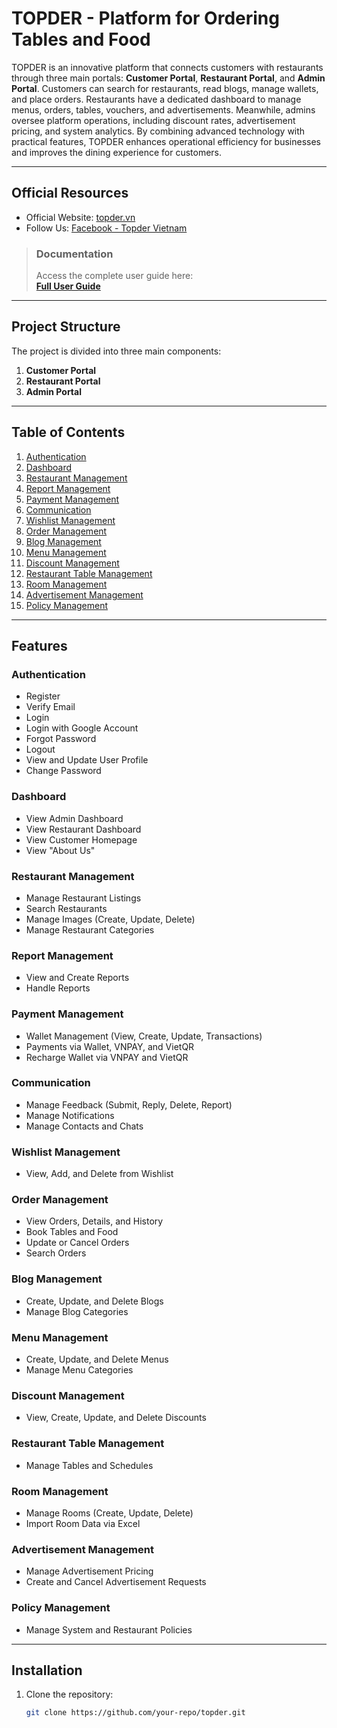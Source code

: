 # TOPDER - Platform for Ordering Tables and Food  

TOPDER is an innovative platform that connects customers with restaurants through three main portals: **Customer Portal**, **Restaurant Portal**, and **Admin Portal**. Customers can search for restaurants, read blogs, manage wallets, and place orders. Restaurants have a dedicated dashboard to manage menus, orders, tables, vouchers, and advertisements. Meanwhile, admins oversee platform operations, including discount rates, advertisement pricing, and system analytics. By combining advanced technology with practical features, TOPDER enhances operational efficiency for businesses and improves the dining experience for customers.

---

## **Official Resources**

- Official Website: [topder.vn](http://topder.vn)  
- Follow Us: [Facebook - Topder Vietnam](https://www.facebook.com/TopderVietnam)  

> ### **Documentation**  
> Access the complete user guide here:  
> **[Full User Guide](https://docs.google.com/document/d/1WhlfK1GZOkEKxDUZD4APSI9BZbZ7jiApQRhDYriUmzY/edit?usp=sharing)**  

---

## **Project Structure**

The project is divided into three main components:  
1. **Customer Portal**  
2. **Restaurant Portal**  
3. **Admin Portal**

---

## **Table of Contents**

1. [Authentication](#authentication)  
2. [Dashboard](#dashboard)  
3. [Restaurant Management](#restaurant-management)  
4. [Report Management](#report-management)  
5. [Payment Management](#payment-management)  
6. [Communication](#communication)  
7. [Wishlist Management](#wishlist-management)  
8. [Order Management](#order-management)  
9. [Blog Management](#blog-management)  
10. [Menu Management](#menu-management)  
11. [Discount Management](#discount-management)  
12. [Restaurant Table Management](#restaurant-table-management)  
13. [Room Management](#room-management)  
14. [Advertisement Management](#advertisement-management)  
15. [Policy Management](#policy-management)  

---

## **Features**

### **Authentication**
- Register  
- Verify Email  
- Login  
- Login with Google Account  
- Forgot Password  
- Logout  
- View and Update User Profile  
- Change Password  

### **Dashboard**
- View Admin Dashboard  
- View Restaurant Dashboard  
- View Customer Homepage  
- View "About Us"  

### **Restaurant Management**
- Manage Restaurant Listings  
- Search Restaurants  
- Manage Images (Create, Update, Delete)  
- Manage Restaurant Categories  

### **Report Management**
- View and Create Reports  
- Handle Reports  

### **Payment Management**
- Wallet Management (View, Create, Update, Transactions)  
- Payments via Wallet, VNPAY, and VietQR  
- Recharge Wallet via VNPAY and VietQR  

### **Communication**
- Manage Feedback (Submit, Reply, Delete, Report)  
- Manage Notifications  
- Manage Contacts and Chats  

### **Wishlist Management**
- View, Add, and Delete from Wishlist  

### **Order Management**
- View Orders, Details, and History  
- Book Tables and Food  
- Update or Cancel Orders  
- Search Orders  

### **Blog Management**
- Create, Update, and Delete Blogs  
- Manage Blog Categories  

### **Menu Management**
- Create, Update, and Delete Menus  
- Manage Menu Categories  

### **Discount Management**
- View, Create, Update, and Delete Discounts  

### **Restaurant Table Management**
- Manage Tables and Schedules  

### **Room Management**
- Manage Rooms (Create, Update, Delete)  
- Import Room Data via Excel  

### **Advertisement Management**
- Manage Advertisement Pricing  
- Create and Cancel Advertisement Requests  

### **Policy Management**
- Manage System and Restaurant Policies  

---

## **Installation**

1. Clone the repository:

   ```bash
   git clone https://github.com/your-repo/topder.git
